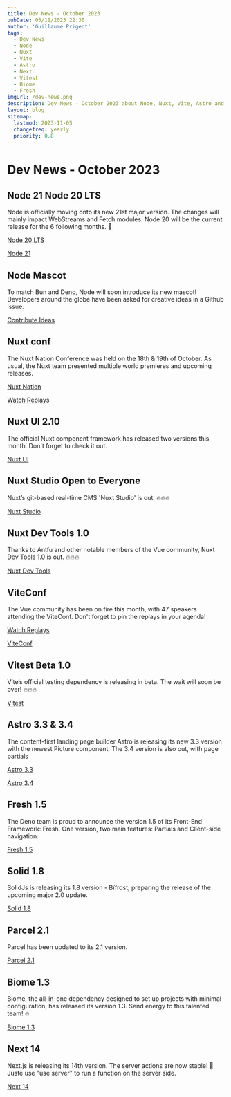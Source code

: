 ```yaml
---
title: Dev News - October 2023
pubDate: 05/11/2023 22:30
author: 'Guillaume Prigent'
tags:
  - Dev News
  - Node
  - Nuxt
  - Vite
  - Astro
  - Next
  - Vitest
  - Biome
  - Fresh
imgUrl: /dev-news.png
description: Dev News - October 2023 about Node, Nuxt, Vite, Astro and more!
layout: blog
sitemap:
  lastmod: 2023-11-05
  changefreq: yearly
  priority: 0.8
---
```

# Dev News - October 2023

## Node 21 Node 20 LTS
Node is officially moving onto its new 21st major version. The changes will mainly impact WebStreams and Fetch modules. Node 20 will be the current release for the 6 following months. 🚀

[Node 20 LTS](https://nodejs.org/en/blog/announcements/v20-release-announce)

[Node 21](https://nodejs.org/en/blog/announcements/v21-release-announce)

## Node Mascot
To match Bun and Deno, Node will soon introduce its new mascot! Developers around the globe have been asked for creative ideas in a Github issue.

[Contribute Ideas](https://github.com/nodejs/admin/issues/828)

## Nuxt conf
The Nuxt Nation Conference was held on the 18th & 19th of October. As usual, the Nuxt team presented multiple world premieres and upcoming releases.

[Nuxt Nation](https://twitter.com/NuxtNation)

[Watch Replays](https://nuxtnation.com/2023)

## Nuxt UI 2.10
The official Nuxt component framework has released two versions this month. Don't forget to check it out.

[Nuxt UI](https://github.com/nuxt/ui)

## Nuxt Studio Open to Everyone
Nuxt’s git-based real-time CMS 'Nuxt Studio' is out. 🔥🔥🔥

[Nuxt Studio](https://twitter.com/nuxtstudio/status/1709232710860865701)

## Nuxt Dev Tools 1.0
Thanks to Antfu and other notable members of the Vue community, Nuxt Dev Tools 1.0 is out. 🔥🔥🔥

[Nuxt Dev Tools](https://github.com/nuxt/devtools/releases)

## ViteConf
The Vue community has been on fire this month, with 47 speakers attending the ViteConf. Don't forget to pin the replays in your agenda!

[Watch Replays](https://viteconf.org/23/schedule)

[ViteConf](https://twitter.com/ViteConf)

## Vitest Beta 1.0
Vite’s official testing dependency is releasing in beta. The wait will soon be over! 🔥🔥🔥

[Vitest](https://github.com/vitest-dev/vitest/releases)

## Astro 3.3 & 3.4
The content-first landing page builder Astro is releasing its new 3.3 version with the newest Picture component. The 3.4 version is also out, with page partials

[Astro 3.3](https://astro.build/blog/astro-330/)

[Astro 3.4](https://astro.build/blog/astro-340/)

## Fresh 1.5
The Deno team is proud to announce the version 1.5 of its Front-End Framework: Fresh. One version, two main features: Partials and Client-side navigation.

[Fresh 1.5](https://deno.com/blog/fresh-1.5)

## Solid 1.8
SolidJs is releasing its 1.8 version - Bïfrost, preparing the release of the upcoming major 2.0 update.

[Solid 1.8](https://github.com/solidjs/solid/releases)

## Parcel 2.1
Parcel has been updated to its 2.1 version.

[Parcel 2.1](https://github.com/parcel-bundler/parcel/blob/v2/CHANGELOG.md)

## Biome 1.3
Biome, the all-in-one dependency designed to set up projects with minimal configuration, has released its version 1.3. Send energy to this talented team! 🔥

[Biome 1.3](https://www.npmjs.com/package/@biomejs/biome/v/1.3.0)

## Next 14

Next.js is releasing its 14th version. The server actions are now stable! 🚀 Juste use "use server" to run a function on the server side.

[Next 14](https://nextjs.org/blog/next-14)